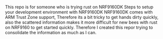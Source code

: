 This repo is for someone who is trying rust on NRF9160DK
Steps to setup your development environment with NRF9160DK
NRF9160DK comes with ARM Trust Zone support, Therefore its a bit tricky to get hands dirty quickly, also the scattered information makes it more difficult for new bees with rust on NRF9160 to get started quickly.
Therefore I created this repor trying to consolidate the information as much as I can.
